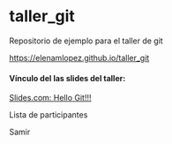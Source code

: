 # taller_git
Repositorio de ejemplo para el taller de git

 https://elenamlopez.github.io/taller_git

#### Vínculo del las slides del taller:
[Slides.com: Hello Git!!!](https://slides.com/elenam-lopez/no-liarla-parda-con-git-x-2)

Lista de participantes

Samir